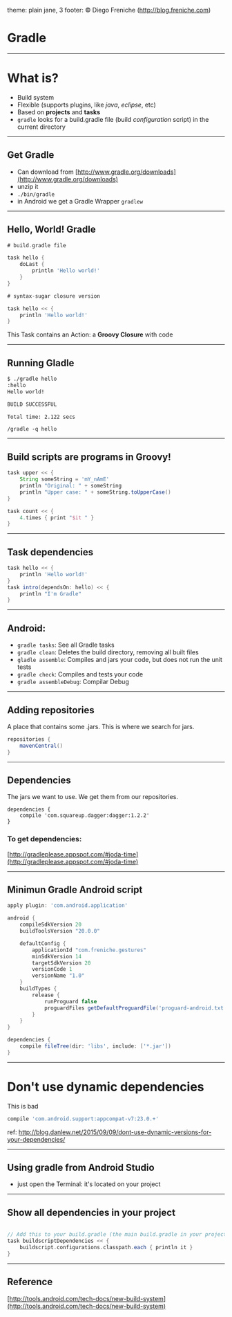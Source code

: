 theme: plain jane, 3
footer: © Diego Freniche (http://blog.freniche.com)

# Gradle

---

# What is?

- Build system
- Flexible (supports plugins, like _java_, _eclipse_, etc)
- Based on __projects__ and __tasks__
- `gradle` looks for a build.gradle file (build _configuration_ script) in the current directory


---

## Get Gradle

- Can download from [http://www.gradle.org/downloads](http://www.gradle.org/downloads)
- unzip it
- `./bin/gradle`
- in Android we get a Gradle Wrapper `gradlew`

---
## Hello, World! Gradle

```gradle
# build.gradle file

task hello {
    doLast {
        println 'Hello world!'
    }
}
```

```gradle
# syntax-sugar closure version

task hello << {
    println 'Hello world!'
}
```

This Task contains an Action: a __Groovy Closure__ with code

---

## Running Gladle

```bash
$ ./gradle hello
:hello
Hello world!

BUILD SUCCESSFUL

Total time: 2.122 secs
```

```
/gradle -q hello
```
---

## Build scripts are programs in Groovy!

```gradle
task upper << {
    String someString = 'mY_nAmE'
    println "Original: " + someString 
    println "Upper case: " + someString.toUpperCase()
}

task count << {
    4.times { print "$it " }
}
```

---


## Task dependencies

```gradle
task hello << {
    println 'Hello world!'
}
task intro(dependsOn: hello) << {
    println "I'm Gradle"
}
```

---

## Android: 

- `gradle tasks`: See all Gradle tasks
- `gradle clean`: Deletes the build directory, removing all built files
- `gladle assemble`: Compiles and jars your code, but does not run the unit tests
- `gradle check`: Compiles and tests your code
- `gradle assembleDebug`:  Compilar Debug

---

## Adding repositories
A place that contains some .jars. This is where we search for jars.

```gradle
repositories {
    mavenCentral()
}
```
---

## Dependencies

The jars we want to use. We get them from our repositories.

```
dependencies {
    compile 'com.squareup.dagger:dagger:1.2.2'
}
```

### To get dependencies:

[http://gradleplease.appspot.com/#joda-time](http://gradleplease.appspot.com/#joda-time)

---

## Minimun Gradle Android script

```gradle
apply plugin: 'com.android.application'

android {
    compileSdkVersion 20
    buildToolsVersion "20.0.0"

    defaultConfig {
        applicationId "com.freniche.gestures"
        minSdkVersion 14
        targetSdkVersion 20
        versionCode 1
        versionName "1.0"
    }
    buildTypes {
        release {
            runProguard false
            proguardFiles getDefaultProguardFile('proguard-android.txt'), 'proguard-rules.pro'
        }
    }
}

dependencies {
    compile fileTree(dir: 'libs', include: ['*.jar'])
}
```

---

# Don't use dynamic dependencies

This is bad

```gradle
compile 'com.android.support:appcompat-v7:23.0.+'  

```
ref: http://blog.danlew.net/2015/09/09/dont-use-dynamic-versions-for-your-dependencies/


---

## Using gradle from Android Studio

- just open the Terminal: it's located on your project

---

## Show all dependencies in your project

```gradle

// Add this to your build.gradle (the main build.gradle in your project)
task buildscriptDependencies << {
    buildscript.configurations.classpath.each { println it }
}

```

---

## Reference

[http://tools.android.com/tech-docs/new-build-system](http://tools.android.com/tech-docs/new-build-system)

